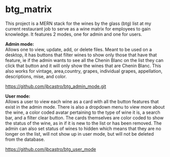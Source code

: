 # btg_matrix


This project is a MERN stack for the wines by the glass (btg) list at my current restaurant job to serve as a wine matrix for employees to gain knowledge. It features 2 modes, one for admin and one for users.

<b>Admin mode:</b>
<br>
Allows one to view, update, add, or delete files. Meant to be used on a desktop, it has buttons that filter wines to show only those that have that feature, ie if the admin wants to see all the Chenin Blanc on the list they can click that button and it will only show the wines that are Chenin Blanc. This also works for vintage, area,country, grapes, individual grapes, appellation, descriptions, mise, and color.

https://github.com/jbcastro/btg_admin_mode.git

<b>User mode:</b>
<br>
Allows a user to view each wine as a card with all the button features that exist in the admin mode. There is also a dropdown menu to view more about the wine, a color coded avatar pertaining to the type of wine it is, a search bar, and a filter clear button. The cards themselves are color coded to show the status of the wine, as in if it is new to the list or has been removed. The admin can also set status of wines to hidden which means that they are no longer on the list, will not show up in user mode, but will not be deleted from the database.

https://github.com/jbcastro/btg_user_mode
